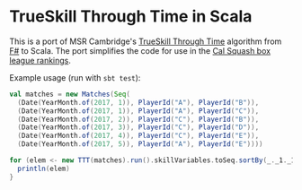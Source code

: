 # TrueSkill Through Time in Scala

This is a port of MSR Cambridge's [TrueSkill Through Time](https://papers.nips.cc/paper/3331-trueskill-through-time-revisiting-the-history-of-chess.pdf) algorithm from [F#](https://github.com/lucasmaystre/ChessAnalysis) to Scala. The port simplifies the code for use in the [Cal Squash box league rankings](https://github.com/ankurdave/calsquash-rankings).

Example usage (run with `sbt test`):

```scala
val matches = new Matches(Seq(
  (Date(YearMonth.of(2017, 1)), PlayerId("A"), PlayerId("B")),
  (Date(YearMonth.of(2017, 1)), PlayerId("A"), PlayerId("C")),
  (Date(YearMonth.of(2017, 2)), PlayerId("C"), PlayerId("B")),
  (Date(YearMonth.of(2017, 3)), PlayerId("C"), PlayerId("D")),
  (Date(YearMonth.of(2017, 4)), PlayerId("C"), PlayerId("E")),
  (Date(YearMonth.of(2017, 5)), PlayerId("A"), PlayerId("E"))))

for (elem <- new TTT(matches).run().skillVariables.toSeq.sortBy(_._1._1.ym)) {
  println(elem)
}

```
